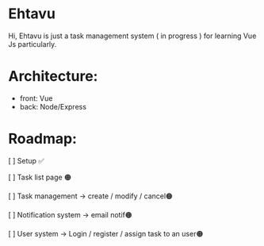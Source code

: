 # Ehtavu

Hi, Ehtavu is just a task management system ( in progress ) for learning Vue Js particularly.

# Architecture:
- front: Vue
- back: Node/Express

# Roadmap:
[ ] Setup ✅

[ ] Task list page 🟠

[ ] Task management -> create / modify / cancel🟠

[ ] Notification system -> email notif🟠

[ ] User system -> Login / register / assign task to an user🟠

